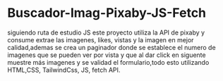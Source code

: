 # Buscador-Imag-Pixaby-JS-Fetch
siguiendo ruta de estudio JS este proyecto utiliza la API de pixaby y consume extrae las imagenes, likes, vistas y la imagen en mejor calidad,ademas se crea un paginador donde se establece el numero de imagenes que se pueden ver por vista y que al dar click en siguente muestre más imagenes y se validad el formulario,todo esto
utilizando HTML,CSS, TailwindCss, JS, fetch API. 
